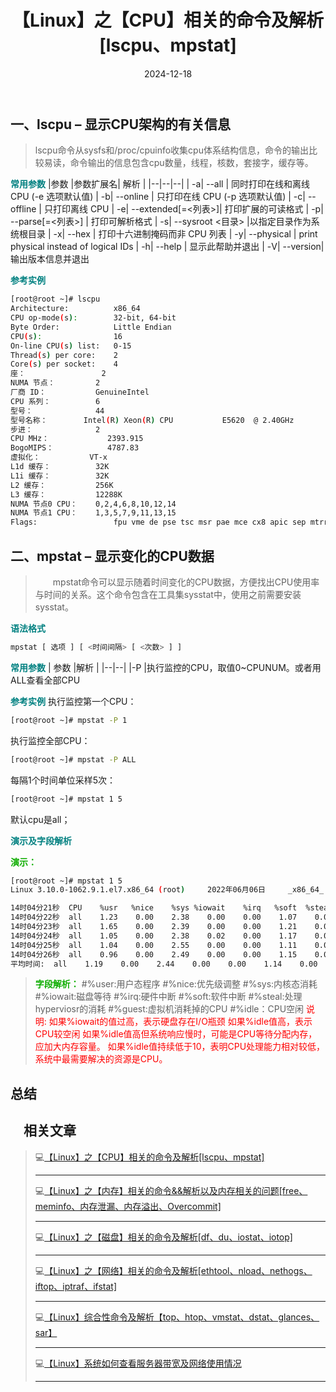 ﻿---
title: 【Linux】之【CPU】相关的命令及解析[lscpu、mpstat]
icon: circle-info
order: 1
category:
  - Linux
tag:
  - Linux
  - cpu
  - 运维
pageview: false
date: 2024-12-18
comment: false
breadcrumb: false
---

## 一、lscpu  – 显示CPU架构的有关信息
>lscpu命令从sysfs和/proc/cpuinfo收集cpu体系结构信息，命令的输出比较易读，命令输出的信息包含cpu数量，线程，核数，套接字，缓存等。

**<font color=teal>常用参数</font>**
|参数  |参数扩展名| 解析 |
|--|--|--|
| -a| --all           |    同时打印在线和离线 CPU (-e 选项默认值)
| -b| --online        |    只打印在线 CPU (-p 选项默认值)
| -c| --offline     |      只打印离线 CPU
| -e| --extended[=<列表>]| 打印扩展的可读格式
| -p| --parse[=<列表>]  |  打印可解析格式
| -s| --sysroot <目录>    |以指定目录作为系统根目录
| -x| --hex        |       打印十六进制掩码而非 CPU 列表
| -y| --physical   |       print physical instead of logical IDs
| -h| --help  |   显示此帮助并退出
| -V| --version|  输出版本信息并退出


**<font color=teal>参考实例</font>**

```bash
[root@root ~]# lscpu
Architecture:          x86_64
CPU op-mode(s):        32-bit, 64-bit
Byte Order:            Little Endian
CPU(s):                16
On-line CPU(s) list:   0-15
Thread(s) per core:    2
Core(s) per socket:    4
座：                 2
NUMA 节点：         2
厂商 ID：           GenuineIntel
CPU 系列：          6
型号：              44
型号名称：        Intel(R) Xeon(R) CPU           E5620  @ 2.40GHz
步进：              2
CPU MHz：             2393.915
BogoMIPS：            4787.83
虚拟化：           VT-x
L1d 缓存：          32K
L1i 缓存：          32K
L2 缓存：           256K
L3 缓存：           12288K
NUMA 节点0 CPU：    0,2,4,6,8,10,12,14
NUMA 节点1 CPU：    1,3,5,7,9,11,13,15
Flags:                 fpu vme de pse tsc msr pae mce cx8 apic sep mtrr pge mca cmov pat pse36 clflush dts acpi mmx fxsr sse sse2 ss ht tm pbe syscall nx pdpe1gb rdtscp lm constant_tsc arch_perfmon pebs bts rep_good nopl xtopology nonstop_tsc aperfmperf eagerfpu pni pclmulqdq dtes64 monitor ds_cpl vmx smx est tm2 ssse3 cx16 xtpr pdcm pcid dca sse4_1 sse4_2 popcnt aes lahf_lm ssbd ibrs ibpb stibp tpr_shadow vnmi flexpriority ept vpid dtherm ida arat spec_ctrl intel_stibp flush_l1d
```
## 二、mpstat – 显示变化的CPU数据

>&emsp;&emsp;mpstat命令可以显示随着时间变化的CPU数据，方便找出CPU使用率与时间的关系。这个命令包含在工具集sysstat中，使用之前需要安装sysstat。

**<font color=teal>语法格式</font>**
```bash
mpstat [ 选项 ] [ <时间间隔> [ <次数> ] ]
```
**<font color=teal>常用参数</font>**
| 参数 |解析  |
|--|--|
|-P	|执行监控的CPU，取值0~CPUNUM。或者用ALL查看全部CPU

**<font color=teal>参考实例</font>**
执行监控第一个CPU：

```bash
[root@root ~]# mpstat -P 1
```

执行监控全部CPU：

```bash
[root@root ~]# mpstat -P ALL 
```

每隔1个时间单位采样5次：

```bash
[root@root ~]# mpstat 1 5
```
默认cpu是all；

**<font color=teal>演示及字段解析</font>**

**<font color=readsn>演示：</font>**
```bash
[root@root ~]# mpstat 1 5
Linux 3.10.0-1062.9.1.el7.x86_64 (root) 	2022年06月06日 	_x86_64_	(48 CPU)

14时04分21秒  CPU    %usr   %nice    %sys %iowait    %irq   %soft  %steal  %guest  %gnice   %idle
14时04分22秒  all    1.23    0.00    2.38    0.00    0.00    1.07    0.00    0.00    0.00   95.32
14时04分23秒  all    1.65    0.00    2.39    0.00    0.00    1.21    0.00    0.00    0.00   94.75
14时04分24秒  all    1.05    0.00    2.38    0.02    0.00    1.17    0.00    0.00    0.00   95.38
14时04分25秒  all    1.04    0.00    2.55    0.00    0.00    1.11    0.00    0.00    0.00   95.30
14时04分26秒  all    0.96    0.00    2.49    0.00    0.00    1.15    0.00    0.00    0.00   95.40
平均时间:  all    1.19    0.00    2.44    0.00    0.00    1.14    0.00    0.00    0.00   95.23
```
>**<font color=readsn>字段解析：</font>**
>#%user:用户态程序
#%nice:优先级调整
#%sys:内核态消耗
#%iowait:磁盘等待
#%irq:硬件中断
#%soft:软件中断
#%steal:处理hyperviosr的消耗
#%guest:虚拟机消耗掉的CPU
#%idle：CPU空闲
<font color=red>说明:
如果%iowait的值过高，表示硬盘存在I/O瓶颈
如果%idle值高，表示CPU较空闲
如果%idle值高但系统响应慢时，可能是CPU等待分配内存，应加大内存容量。
如果%idle值持续低于10，表明CPU处理能力相对较低，系统中最需要解决的资源是CPU。</font>

## 总结
## &emsp;相关文章

>💻[【Linux】之【CPU】相关的命令及解析[lscpu、mpstat]](https://blog.csdn.net/liu_chen_yang/article/details/125143646)
>
>--------------------------
>💻[【Linux】之【内存】相关的命令&&解析以及内存相关的问题[free、meminfo、内存泄漏、内存溢出、Overcommit]](https://blog.csdn.net/liu_chen_yang/article/details/125146057)
>
>--------------------------
>💻[【Linux】之【磁盘】相关的命令及解析[df、du、iostat、iotop]](https://blog.csdn.net/liu_chen_yang/article/details/125256901?spm=1001.2014.3001.5501)
>
>--------------------------
>💻[【Linux】之【网络】相关的命令及解析[ethtool、nload、nethogs、iftop、iptraf、ifstat]](https://blog.csdn.net/liu_chen_yang/article/details/125146080)
>
>--------------------------
>💻[【Linux】综合性命令及解析【top、htop、vmstat、dstat、glances、sar】](https://blog.csdn.net/liu_chen_yang/article/details/125146126)
>
>--------------------------
>💻[【Linux】系统如何查看服务器带宽及网络使用情况](https://blog.csdn.net/liu_chen_yang/article/details/125169987)
>
>--------------------------
